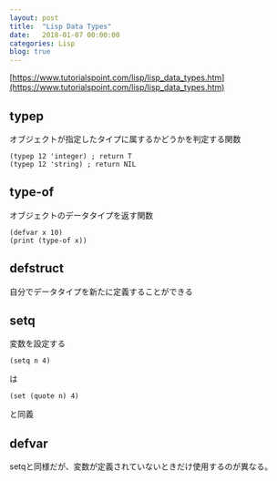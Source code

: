 ```yaml
---
layout: post
title:  "Lisp Data Types"
date:   2018-01-07 00:00:00
categories: Lisp
blog: true
---
```


[https://www.tutorialspoint.com/lisp/lisp_data_types.htm](https://www.tutorialspoint.com/lisp/lisp_data_types.htm)

## typep

オブジェクトが指定したタイプに属するかどうかを判定する関数

```
(typep 12 'integer) ; return T
(typep 12 'string) ; return NIL
```

## type-of

オブジェクトのデータタイプを返す関数

```
(defvar x 10)
(print (type-of x))
```

## defstruct

自分でデータタイプを新たに定義することができる

## setq

変数を設定する

```
(setq n 4)
```

は

```
(set (quote n) 4)
```

と同義

## defvar

setqと同様だが、変数が定義されていないときだけ使用するのが異なる。
